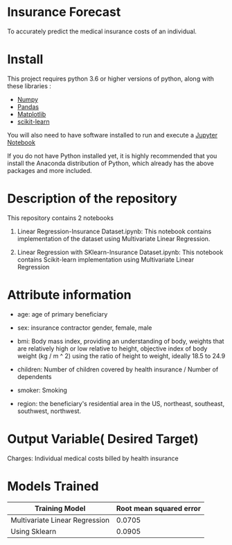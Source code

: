 # Insurance Forecast 
   To accurately predict the medical insurance costs of an individual.
   
# Install
This project requires python 3.6 or higher versions of python, along with these libraries :
* [Numpy](https://www.numpy.org)
* [Pandas](https://pandas.pydata.org)
* [Matplotlib](https://matplotlib.org)
* [scikit-learn](https://scikit-learn.or/stable/)

You will also need to have software installed to run and execute a [Jupyter Notebook](https://jupyter.org/)

If you do not have Python installed yet, it is highly recommended that you install the Anaconda distribution of Python, which already has 
the above packages and more included.

# Description of the repository
This repository contains 2 notebooks
  1. Linear Regression-Insurance Dataset.ipynb: 
      This notebook contains implementation of the dataset using Multivariate Linear Regression.
      
  2. Linear Regression with SKlearn-Insurance Dataset.ipynb:
      This notebook contains Scikit-learn implementation using Multivariate Linear Regression

# Attribute information
* age: age of primary beneficiary

* sex: insurance contractor gender, female, male

* bmi: Body mass index, providing an understanding of body, weights that are relatively high or low relative to height, objective index of        body weight (kg / m ^ 2) using the ratio of height to weight, ideally 18.5 to 24.9

* children: Number of children covered by health insurance / Number of dependents

* smoker: Smoking

* region: the beneficiary's residential area in the US, northeast, southeast, southwest, northwest.

# Output Variable( Desired Target)
  Charges: Individual medical costs billed by health insurance
  
# Models Trained 
  | Training Model  | Root mean squared error |
  | ----------------| ------------------------|
  | Multivariate Linear Regression | 0.0705   |
  | Using Sklearn                  | 0.0905   |
